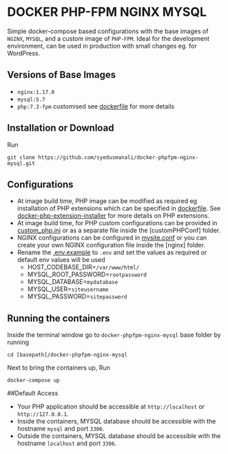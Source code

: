 # DOCKER PHP-FPM NGINX MYSQL 
Simple docker-compose based configurations with the base images of `NGINX`, `MYSQL`, and a custom image of `PHP-FPM`.
Ideal for the development environment, can be used in production with small changes eg. for WordPress.

## Versions of Base Images
 * `nginx:1.17.0`
 * `mysql:5.7`
 * `php:7.3-fpm` customised see [dockerfile] for more details

## Installation or Download
Run
```
git clone https://github.com/syedusmanali/docker-phpfpm-nginx-mysql.git
```

## Configurations
* At image build time, PHP image can be modified as required eg installation of PHP extensions which can be specified in [dockerfile].
See [docker-php-extension-installer] for more details on PHP extensions. 
* At image build time, for PHP custom configurations can be provided in [custom_php.ini] or as a separate file inside the [customPHPConf] folder.
* NGINX configurations can be configured in [mysite.conf] or you can create your own NGINX configuration file inside the [nginx] folder.
* Rename the [.env.example] to `.env` and set the values as required or default env values will be used
    * HOST_CODEBASE_DIR=`/var/www/html/`
    * MYSQL_ROOT_PASSWORD=`rootpassword`
    * MYSQL_DATABASE=`mydatabase`
    * MYSQL_USER=`siteusername`
    * MYSQL_PASSWORD=`sitepassword`
 
## Running the containers
Inside the terminal window go to  `docker-phpfpm-nginx-mysql` base folder by running

```
cd [basepath]/docker-phpfpm-nginx-mysql
```
Next to bring the containers up, Run 
```
docker-compose up
```

##Default Access
* Your PHP application should be accessible at `http://localhost` or `http://127.0.0.1`.
* Inside the containers, MYSQL database should be accessible with the hostname `mysql` and port `3306`.
* Outside the containers, MYSQL database should be accessible with the hostname `localhost` and port `3306`.

[docker-php-extension-installer]: https://github.com/mlocati/docker-php-extension-installer
[.env.example]: .env.example
[mysite.conf]: nginx/mysite.conf
[custom_php.ini]: php-fpm/customPHPConf/custom_php.ini
[dockerfile]: php-fpm/Dockerfile
